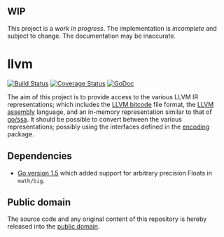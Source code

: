 ## WIP

This project is a *work in progress*. The implementation is *incomplete* and subject to change. The documentation may be inaccurate.

# llvm

[![Build Status](https://travis-ci.org/llir/llvm.svg?branch=master)](https://travis-ci.org/llir/llvm)
[![Coverage Status](https://img.shields.io/coveralls/llir/llvm.svg)](https://coveralls.io/r/llir/llvm?branch=master)
[![GoDoc](https://godoc.org/github.com/llir/llvm?status.svg)](https://godoc.org/github.com/llir/llvm)

The aim of this project is to provide access to the various LLVM IR representations; which includes the [LLVM bitcode] file format, the [LLVM assembly] language, and an in-memory representation similar to that of [go/ssa]. It should be possible to convert between the various representations; possibly using the interfaces defined in the [encoding] package.

[LLVM bitcode]: http://llvm.org/docs/BitCodeFormat.html
[LLVM assembly]: http://llvm.org/docs/LangRef.html
[go/ssa]: https://godoc.org/code.google.com/p/go.tools/go/ssa
[encoding]: http://golang.org/pkg/encoding/

## Dependencies

* [Go version 1.5](https://golang.org/doc/go1.5) which added support for arbitrary precision Floats in `math/big`.

## Public domain

The source code and any original content of this repository is hereby released into the [public domain].

[public domain]: https://creativecommons.org/publicdomain/zero/1.0/
